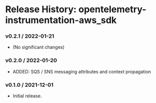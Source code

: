 # Release History: opentelemetry-instrumentation-aws_sdk

### v0.2.1 / 2022-01-21

* (No significant changes)

### v0.2.0 / 2022-01-20

* ADDED: SQS / SNS messaging attributes and context propagation 

### v0.1.0 / 2021-12-01

* Initial release.

